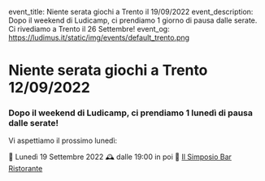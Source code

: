 event_title: Niente serata giochi a Trento il 19/09/2022
event_description: Dopo il weekend di Ludicamp, ci prendiamo 1 giorno di pausa dalle serate. Ci rivediamo a Trento il 26 Settembre!
event_og: https://ludimus.it/static/img/events/default_trento.png

# Niente serata giochi a Trento 12/09/2022

### Dopo il weekend di Ludicamp, ci prendiamo 1 lunedì di pausa dalle serate!

Vi aspettiamo il prossimo lunedì:

📅 Lunedì 19 Settembre 2022
🕰 dalle 19:00 in poi
📍 [Il Simposio Bar Ristorante](https://g.page/ilsimposiotrento?share)

